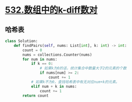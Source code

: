 # [532.数组中的k-diff数对](https://leetcode-cn.com/problems/k-diff-pairs-in-an-array/)

## 哈希表

``` python
class Solution:
    def findPairs(self, nums: List[int], k: int) -> int:
        count = 0
        nums = collections.Counter(nums)
        for num in nums:
            if k == 0:
                # 如果k为0的话，统计集合中数量大于2的元素的个数
                if nums[num] >= 2:
                    count += 1
            # 如果k不为0，查找哈希表中有无对应num+k的元素。
            elif num + k in nums:
                count += 1
        return count
```
